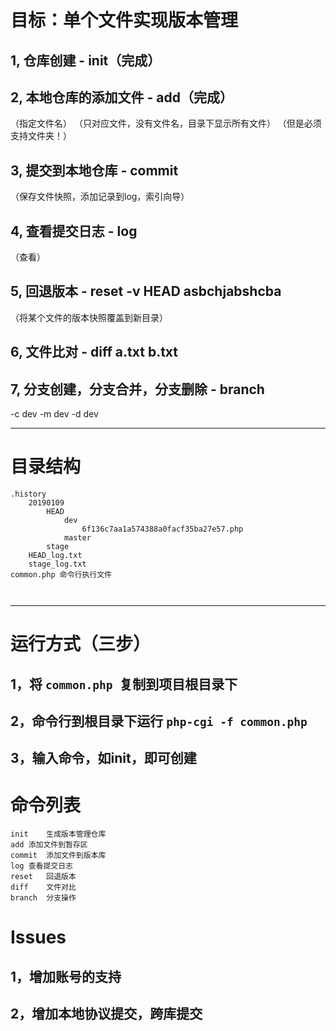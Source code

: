 # 目标：单个文件实现版本管理

## 1, 仓库创建 - init（完成）

## 2, 本地仓库的添加文件 - add（完成）
（指定文件名）
（只对应文件，没有文件名，目录下显示所有文件）
（但是必须支持文件夹！）

##  3, 提交到本地仓库 - commit
（保存文件快照，添加记录到log，索引向导）

## 4, 查看提交日志 - log
（查看）

## 5, 回退版本 - reset -v HEAD asbchjabshcba
（将某个文件的版本快照覆盖到新目录）

## 6, 文件比对 - diff a.txt b.txt

## 7, 分支创建，分支合并，分支删除 - branch 
-c dev 
-m dev
-d dev

------------


# 目录结构
```
.history
	20190109
		HEAD
			dev
				6f136c7aa1a574388a0facf35ba27e57.php
			master
		stage
	HEAD_log.txt
	stage_log.txt
common.php 命令行执行文件
	
	
```
------------
# 运行方式（三步）
## 1，将 `common.php `复制到项目根目录下
## 2，命令行到根目录下运行 `php-cgi -f common.php`
## 3，输入命令，如init，即可创建

# 命令列表
```
init	生成版本管理仓库
add	添加文件到暂存区
commit	添加文件到版本库
log	查看提交日志
reset	回退版本
diff	文件对比
branch	分支操作
```

# Issues
## 1，增加账号的支持
## 2，增加本地协议提交，跨库提交




